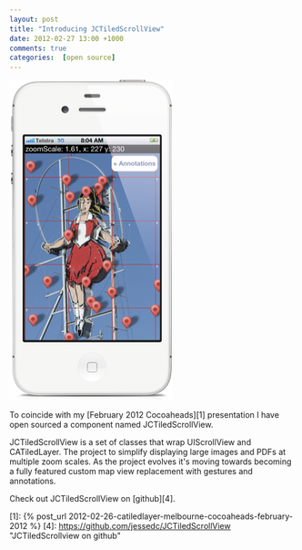 ```yaml
---
layout: post
title: "Introducing JCTiledScrollView"
date: 2012-02-27 13:00 +1000
comments: true
categories:  [open source]
---
```


<img class="left" src="/images/JCTiledViewDemo.png" title="JCTiledScrollView" alt="JCTiledScrollView">

To coincide with my [February 2012 Cocoaheads][1] presentation I have open sourced a component named JCTiledScrollView. 

JCTiledScrollView is a set of classes that wrap UIScrollView and CATiledLayer. The project to simplify displaying large images and PDFs at multiple zoom scales. As the project evolves it's moving towards becoming a fully featured custom map view replacement with gestures and annotations.

Check out JCTiledScrollView on [github][4].

[1]: {% post_url 2012-02-26-catiledlayer-melbourne-cocoaheads-february-2012 %}
[4]: https://github.com/jessedc/JCTiledScrollView "JCTiledScrollview on github"
